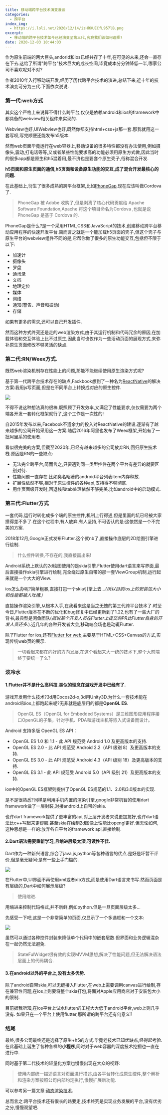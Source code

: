 ```yaml
---
title: 移动端跨平台技术演变漫谈
categories:
  - 跨平台
index_img:
  - https://i.loli.net/2020/12/14/izHRXUECfL957lB.png
excerpt:
  - 移动端的跨平台技术如今已经演变至第三代,究竟我们该如何选择?
date: 2020-12-03 10:44:03
---
```


作为原生前端的两大巨头,andorid和ios已经共存了十年,在可见的未来,还会一直存在下去.这给了所谓"跨平台"技术巨大的成长空间,毕竟成本分分钟降低一半,哪家公司不喜欢呢对不对?

作者2010年入行移动端开发,经历了历代跨平台技术的演进,总结下来,近十年的技术演变可分为三代.下面依次说说.

### 第一代:web方式

其实这个严格上来说算不得什么跨平台,仅仅是依赖android和ios的framework中都具备的webview相关组件来实现的.

Webview也好,UIWebview也好,既然你都支持html+css+js那一套.那我就用这一套写呗,写完顺便还能发布h5版本.

然而web页面毕竟运行在web容器上,移动设备的很多特性都没有办法使用,例如摄像头,震动,打电话等等,又或者某些性能要求高的功能必须用原生方式做,因此当时的很多app都是原生和h5混着用,最不济也是要套个原生壳子,俗称混合开发.

**h5页面和原生页面的通信,h5页面和设备原生功能的交互,成了混合开发最核心的问题.**

在此基础上,衍生了很多成熟的跨平台框架,比如[PhoneGap](https://phonegap.com/),现在应该叫做Cordova了.

> PhoneGap 被 Adobe 收购了,但是剥离了核心代码贡献给 Apache Software Foundation,Apache 将这个项目命名为Cordova ,也就是说 PhoneGap 是基于 Cordova 的.

PhoneGap是什么?是一个采用HTML,CSS和JavaScript的技术,创建移动跨平台移动应用程序的快速开发平台.简而言之就是一个能加载h5页面的壳子,但这个壳子与原生平台的webview组件不同的是,它帮你做了很多的原生功能交互,包括但不限于以下:

- 加速计
- 摄像头
- 罗盘
- 通讯录
- 文档
- 地理定位
- 媒体
- 网络
- 通知(警告、声音和振动)
- 存储

如果有更多的需求,还可以自己开发插件.

然而这种方式终究还是走的web渲染方式,由于其运行机制和代码冗余的原因,在加载体验和交互体验上比不过原生,因此当时也仅作为一些活动页面的展现方式,来弥补原生页面修改不够灵活的缺点.

### 第二代:RN/Weex方式.

既然web渲染机制存在性能上的问题,那能不能继续使用原生渲染方式呢?

基于第一代跨平台技术存在的缺点,Fackbook想到了一种名为[ReactNative](https://reactnative.cn/)的解决方案:我用js写页面,但是在不同平台上转换成对应的原生控件.

![](https://i.loli.net/2020/12/11/hcWKSvHk16gyeFX.png)

不得不说这种想法真的很棒,既照顾了开发效率,又满足了性能要求,仅仅需要为两个端各开发一套转化框架就行了,这个工作是一次性的!

自2015年发布以来,Facebook不遗余力的投入对ReactNative的建设.逐渐有了越来越多的公司开始采用这一方案.随后2016年阿里也发布了Weex框架,开始有了一批阿里系的使用者.

看似很完美的方案,但截至2020年,已经有越来越多的公司放弃RN,回归原生技术栈.原因是RN的一些缺点:

- 无法完全跨平台,简而言之,只要遇到同一类型控件在两个平台有差异的就要区别对待.
- 性能问题一直存在.比如臭名昭著的android平台列表item内存释放.
- 扩展性依然不够,相对于原生控件的各种api,支持得不够彻底.
- 用作页面级开发时,回退栈和tab处理依然不够完美.比如android中的启动模式.


### 第三代:Flutter方式

一套代码,运行时转化成多个端的原生控件,机制上行得通,但是里面的坑已经被大家摸得差不多了.在这个过程中,有人放弃,有人坚持,不可否认的是:这依然是一个不完美的方案.

2018年12月,Google正式发布Flutter.这个就nb了,直接操作底层的2D绘图引擎进行绘制.

> 什么控件转换,不存在的,我直接画出来!

Android系统上默认的2d绘图使用的是skia引擎.Flutter使用dart语言来写界面,最后直接操作skia引擎进行绘制,完全绕过原生自带的那一套ViewGroup机制,运行起来就是一个大大的View.

ios怎么办呢?简单粗暴,直接打包一个skia引擎上去...*(所以目前ios上的安装包大小和性能都被人吐槽.)*

直接操作渲染引擎,从根本入手,在我看来这是当之无愧的第三代跨平台技术了.时至今日,Flutter版本在不断的优化和bug修复中已经更新到了1.22,也有了一些大厂的背书,最典型是闲鱼团队(*据说某个开发人员在Flutter上提交的PR比Flutter自身的开发人员还多.*).近几年的各种开发者大会,移动端会场也是动辄Flutter.

除了Flutter for ios,还有[Flutter for web](https://flutter.cn/web),主要基于HTML+CSS+Canvas的方式,实现传统web页的展示.

> 一切看起来都在向好的方向发展,在这个看起来大一统的技术下,整个大前端终于要统一了么?

### 泼冷水

#### 1.Flutter并不是什么高科技.类似的理念在游戏开发中已经有了.

游戏开发用什么技术?3d用Cocos2d-x,3d用Unity3D.为什么一套技术能在android和ios上都跑起来呢?无非就是底层用的都是**OpenGL ES**.

> OpenGL ES（OpenGL for Embedded Systems）是三维图形应用程序接口OpenGL的子集，针对手机、PDA和游戏主机等嵌入式设备而设计。

Android 支持多版 OpenGL ES API：
- OpenGL ES 1.0 和 1.1 - 此 API 规范受 Android 1.0 及更高版本的支持.
- OpenGL ES 2.0 - 此 API 规范受 Android 2.2（API 级别 8）及更高版本的支持.
- OpenGL ES 3.0 - 此 API 规范受 Android 4.3（API 级别 18）及更高版本的支持.
- OpenGL ES 3.1 - 此 API 规范受 Android 5.0（API 级别 21）及更高版本的支持.

ios中的OpenGL ES框架则提供了OpenGL ES规范的1.1、2.0和3.0版本的实现.

是不是很熟悉?同样是利用手机内置的渲染引擎,google非常机智的使用dart framework做了一层封装,对接android上自带的skia.

也许dart framework提供了更丰富的api,对上层开发者来说更加友好,也许dart语法比c++写起来更舒服.甚至skia在绘制2d图像上性能比opengl更好.但无论如何,这种思想是一样的:放弃各自平台的framework api,直接绘制.

#### 2.Dart语法需要重新学习,且缩进层级太深,可读性不佳.

Dart作为一种新兴语言,综合了java,js,python等各种语言的优点.是好是坏暂不评价,但是毫无疑问:是有一些上手门槛的.

![](https://i.loli.net/2020/12/14/aIzGqitwmbAjKWR.png)

在Flutter中,UI界面不再使用xml或者xib方式,而是使用Dart语言来书写.然而页面是有层级的,Dart中如何展示层级?

> 使用缩进.

用缩进来控制代码格式,并不新鲜,例如python.但是一旦页面层级太多...

先感受一下吧,这是一个非常简单的页面,仅显示了一个多选框和一个文本:

![](https://i.loli.net/2020/12/14/4apvWZCfjs739n2.png)

虽然可以通过各种控件封装来降低单个代码中的嵌套层数.但界面和业务逻辑混杂在一起仍然无法避免.

> StateFulWidget很有效的实现MVVM思想,解决了性能问题,但无法解决语法层面上的代码耦合.
> 

#### 3.在android以外的平台上,没有太多优势.

除了android自带skia,可以无缝接入Flutter,在web上需要调用canvas进行绘制,存在兼容性问题,在ios上则要将整个skia打包,将面对Apple应用商店对于安装包大小的限制.

目前据我所知,在ios平台上试水flutter的工程大大低于android平台,web上则几乎没有.
如果只在一个平台上使用flutter,那所谓的跨平台还有何意义?

### 结尾

最终,很多公司最终还是选择了原生+h5的方式.毕竟老技术已知优缺点,经得起考验.
在此基础上诞生了各种各样的**小程序**,同时对于web容器的深度技术挖掘也一直在进行中.

同时基于第二代技术的轻量化方案也慢慢出现在大众的视野:

> 使用内部统一描述语言对页面进行描述,由各平台转化成原生控件,整个解析和渲染方案按照公司内部约定执行,慢慢扩展新功能.

可以参考另一篇文章:[动态渲染技术](https://icemanbin.gitee.io/2020/09/01/%E7%A7%BB%E5%8A%A8%E7%AB%AF%E5%8A%A8%E6%80%81%E6%B8%B2%E6%9F%93%E6%8A%80%E6%9C%AF%E5%88%86%E4%BA%AB/).

总而言之:跨平台技术还有很长的路要走,技术终究是实现业务发展的平台,没有优劣之分,慢慢观望吧.
